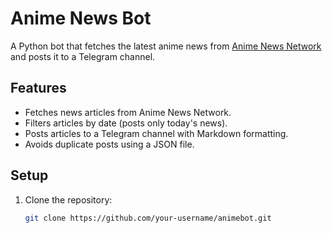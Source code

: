 # Anime News Bot

A Python bot that fetches the latest anime news from [Anime News Network](https://www.animenewsnetwork.com) and posts it to a Telegram channel.

## Features
- Fetches news articles from Anime News Network.
- Filters articles by date (posts only today's news).
- Posts articles to a Telegram channel with Markdown formatting.
- Avoids duplicate posts using a JSON file.

## Setup
1. Clone the repository:
   ```bash
   git clone https://github.com/your-username/animebot.git

